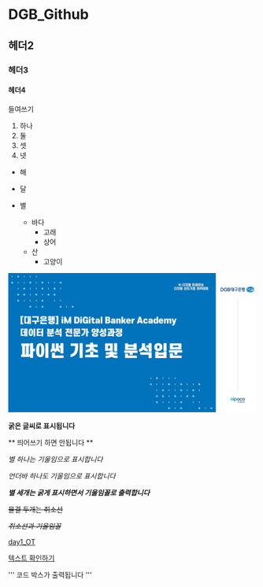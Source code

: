 # DGB_Github
 
## 헤더2

### 헤더3

#### 헤더4

 들여쓰기
  1) 하나
  2) 둘
  3) 셋
  4) 넷
     
- 해
- 달
- 별

  * 바다
    * 고래
    * 상어
  * 산
    * 고양이
     
![iM DiGital](/iM_DiGital.jpg)

**굵은 글씨로 표시됩니다**

** 띄어쓰기 하면 안됩니다 **

*별 하나는 기울임으로 표시합니다*

_언더바 하나도 기울임으로 표시합니다_

***별 세개는 굵게 표시하면서 기울임꼴로 출력합니다***

~~물결 두개는 취소선~~

~~*취소선과 기울임꼴*~~

[day1_OT](/day1_OT)

[텍스트 확인하기](/day1_OT/github.txt)

'''
코드 박스가 출력됩니다
'''
